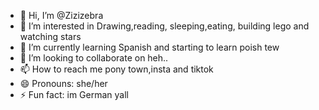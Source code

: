 - 👋 Hi, I’m @Zizizebra
- 👀 I’m interested in Drawing,reading, sleeping,eating, building lego and watching stars
- 🌱 I’m currently learning Spanish and starting to learn poish tew
- 💞️ I’m looking to collaborate on heh..
- 📫 How to reach me pony town,insta and tiktok
- 😄 Pronouns: she/her
- ⚡ Fun fact: im German yall

<!---
Zizizebra/Zizizebra is a ✨ special ✨ repository because its `README.md` (this file) appears on your GitHub profile.
You can click the Preview link to take a look at your changes.
--->
